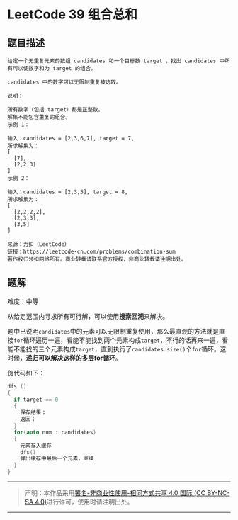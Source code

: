 # LeetCode 39 组合总和  

## 题目描述  

```
给定一个无重复元素的数组 candidates 和一个目标数 target ，找出 candidates 中所有可以使数字和为 target 的组合。

candidates 中的数字可以无限制重复被选取。

说明：

所有数字（包括 target）都是正整数。
解集不能包含重复的组合。 
示例 1：

输入：candidates = [2,3,6,7], target = 7,
所求解集为：
[
  [7],
  [2,2,3]
]
示例 2：

输入：candidates = [2,3,5], target = 8,
所求解集为：
[
  [2,2,2,2],
  [2,3,3],
  [3,5]
]

来源：力扣（LeetCode）
链接：https://leetcode-cn.com/problems/combination-sum
著作权归领扣网络所有。商业转载请联系官方授权，非商业转载请注明出处。
```    

## 题解  

难度：中等  

从给定范围内寻求所有可行解，可以使用**搜索回溯**来解决。  

题中已说明`candidates`中的元素可以无限制重复使用，那么最直观的方法就是直接`for`循环遍历一遍，看能不能找到两个元素构成`target`，不行的话再来一遍，看能不能找的三个元素构成`target`，直到执行了`candidates.size()`个`for`循环。这时候，**递归可以解决这样的多层for循环**。  

伪代码如下：  

``` c++
dfs ()
{
  if target == 0
  {
    保存结果；
    返回；
  }
  for(auto num : candidates)
  {
    元素存入缓存
    dfs()
    弹出缓存中最后一个元素，继续
  }
}
```


---

> 声明：本作品采用[署名-非商业性使用-相同方式共享 4.0 国际 (CC BY-NC-SA 4.0)](https://creativecommons.org/licenses/by-nc-sa/4.0/deed.zh)进行许可，使用时请注明出处。  

---